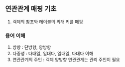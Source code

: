 ## 연관관계 매핑 기초

1. 객체의 참조와 테이블의 외래 키를 매핑

### 용어 이해
1. 방향 : 단방향, 양방향
2. 다중성 : 다대일, 일대다, 일대일, 다대다 이해
3. 연관관계의 주인 : 객체 양방향 연관관계는 관리 주인이 필요


